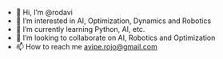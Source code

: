 - 👋 Hi, I’m @rodavi
- 👀 I’m interested in AI, Optimization, Dynamics and Robotics
- 🌱 I’m currently learning Python, AI, etc.
- 💞️ I’m looking to collaborate on AI, Robotics and Optimization
- 📫 How to reach me avipe.rojo@gmail.com

<!---
rodavi/rodavi is a ✨ special ✨ repository because its `README.md` (this file) appears on your GitHub profile.
You can click the Preview link to take a look at your changes.
--->
